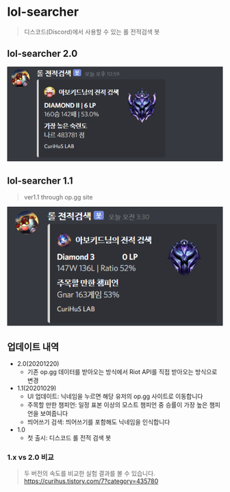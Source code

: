 # lol-searcher
> 디스코드(Discord)에서 사용할 수 있는 롤 전적검색 봇

## lol-searcher 2.0
<img src="/image/2.png" alt="Data" style="width: 700px;"/>

## lol-searcher 1.1
> ver1.1 through op.gg site
<img src="/image/1.PNG" alt ="Data" style="width: 700px;"/>



## 업데이트 내역

* 2.0(20201220)
    * 기존 op.gg 데이터를 받아오는 방식에서 Riot API를 직접 받아오는 방식으로 변경
* 1.1(20201029)
    * UI 업데이트: 닉네임을 누르면 해당 유저의 op.gg 사이트로 이동합니다
    * 주목할 만한 챔피언: 일정 표본 이상의 모스트 챔피언 중 승률이 가장 높은 챔피언을 보여줍니다
    * 띄어쓰기 검색: 띄어쓰기를 포함해도 닉네임을 인식합니다
* 1.0
    * 첫 출시: 디스코드 롤 전적 검색 봇

### 1.x vs 2.0 비교 
> 두 버전의 속도를 비교한 실험 결과를 볼 수 있습니다.
https://curihus.tistory.com/7?category=435780
